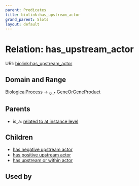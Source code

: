 ```yaml
---
parent: Predicates
title: biolink:has_upstream_actor
grand_parent: Slots
layout: default
---
```


# Relation: has_upstream_actor




URI: [biolink:has_upstream_actor](https://w3id.org/biolink/has_upstream_actor)

## Domain and Range

[BiologicalProcess](BiologicalProcess.md) ->  <sub>0..\*</sub> [GeneOrGeneProduct](GeneOrGeneProduct.md)

## Parents

 *  is_a: [related to at instance level](related_to_at_instance_level.md)

## Children

 *  [has negative upstream actor](has_negative_upstream_actor.md)
 *  [has positive upstream actor](has_positive_upstream_actor.md)
 *  [has upstream or within actor](has_upstream_or_within_actor.md)

## Used by

